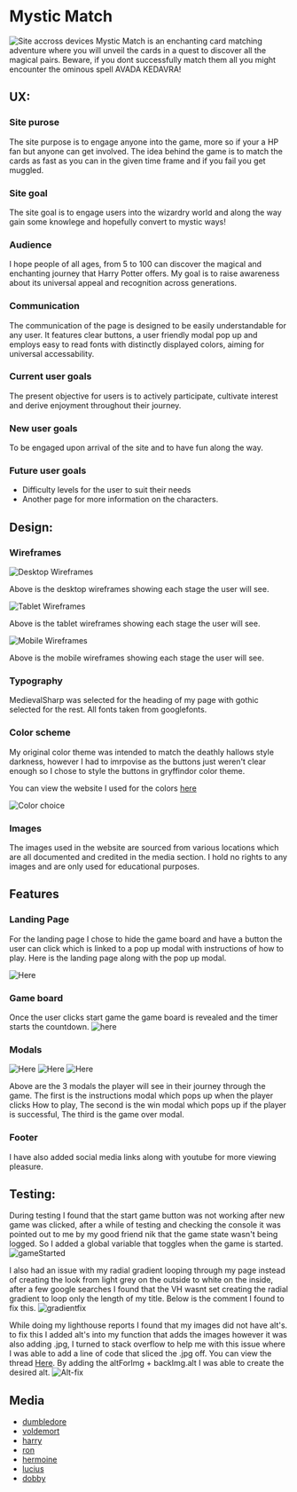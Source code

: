 # Mystic Match

![Site accross devices](assets/documentation/responsive.png)
Mystic Match is an enchanting card matching adventure where you will unveil the cards in a quest to discover all the magical pairs. Beware, if you dont successfully match them all you might encounter the ominous spell AVADA KEDAVRA!

## UX:

### Site purose

The site purpose is to engage anyone into the game, more so if your a HP fan but anyone can get involved. The idea behind the game is to match the cards as fast as you can in the given time frame and if you fail you get muggled.

### Site goal

The site goal is to engage users into the wizardry world and along the way gain some knowlege and hopefully convert to mystic ways!

### Audience

I hope people of all ages, from 5 to 100 can discover the magical and enchanting journey that Harry Potter offers. My goal is to raise awareness about its universal appeal and recognition across generations.

### Communication

The communication of the page is designed to be easily understandable for any user. It features clear buttons, a user friendly modal pop up and employs easy to read fonts with distinctly displayed colors, aiming for universal accessability.

### Current user goals

The present objective for users is to actively participate, cultivate interest and derive enjoyment throughout their journey.

### New user goals

To be engaged upon arrival of the site and to have fun along the way.

### Future user goals

- Difficulty levels for the user to suit their needs
- Another page for more information on the characters.

## Design:

### Wireframes

![Desktop Wireframes](assets/documentation/deskwire.png)

Above is the desktop wireframes showing each stage the user will see.

![Tablet Wireframes](assets/documentation/tabwire.png)

Above is the tablet wireframes showing each stage the user will see.

![Mobile Wireframes](assets/documentation/mobwire.png)

Above is the mobile wireframes showing each stage the user will see.

### Typography

MedievalSharp was selected for the heading of my page with gothic selected for the rest. All fonts taken from googlefonts.

### Color scheme

My original color theme was intended to match the deathly hallows style darkness, however I had to imrpovise as the buttons just weren't clear enough so I chose to style the buttons in gryffindor color theme.

You can view the website I used for the colors [here](https://www.color-hex.com/color-palette/64222)

![Color choice](assets/documentation/colorcodes.PNG)

### Images

The images used in the website are sourced from various locations which are all documented and credited in the media section. I hold no rights to any images and are only used for educational purposes.

## Features

### Landing Page

For the landing page I chose to hide the game board and have a button the user can click which is linked to a pop up modal  with instructions of how to play. Here is the landing page along with the pop up modal.

![Here](assets/documentation/landing-page.PNG)


### Game board

Once the user clicks start game the game board is revealed and the timer starts the countdown. 
![here](assets/documentation/game-board.PNG)

### Modals

![Here](assets/documentation/modal-instructions.PNG)
![Here](assets/documentation/win-modal.PNG) 
![Here](assets/documentation/game-over.PNG)

Above are the 3 modals the player will see in their journey through the game. The first is the instructions modal which pops up when the player clicks How to play, The second is the win modal which pops up if the player is successful, The third is the game over modal.

### Footer

I have also added social media links along with youtube for more viewing pleasure.

## Testing:

During testing I found that the start game button was not working after  new game was clicked, after a while of testing and checking the console it was pointed out to me by my good friend nik that the game state wasn't being logged. So I added a global variable that toggles when the game is started.
![gameStarted](assets/documentation/game-started.PNG)

I also had an issue with my radial gradient looping through my page instead of creating the look from light grey on the outside to white on the inside, after a few google searches I found that the VH wasnt set creating the radial gradient to loop only the length of my title. Below is the comment I found to fix this.
![gradientfix](assets/documentation/gradientfix.PNG)

While doing my lighthouse reports I found that my images did not have alt's. to fix this I added alt's into my function that adds the images however it was also adding .jpg, I turned to stack overflow to help me with this issue where I was able to add a line of code that sliced the .jpg off. You can view the thread [Here](https://stackoverflow.com/questions/952924/how-do-i-chop-slice-trim-off-last-character-in-string-using-javascript).
By adding the altForImg + backImg.alt I was able to create the desired alt.
![Alt-fix](assets/documentation/alt-fix.PNG)

## Media

- [dumbledore](https://movie-heroes-and-villains.fandom.com/wiki/Albus_Dumbledore)
- [voldemort](https://movie-heroes-and-villains.fandom.com/wiki/Lord_Voldemort?file=Voldemort.jpg)
- [harry](https://neoencyclopedia.fandom.com/wiki/Harry_Potter_(character)?file=HarryPotter5poster.jpg)
- [ron](https://neoencyclopedia.fandom.com/wiki/Ron_Weasley?file=Ron_Weasley_poster.jpg)
- [hermoine](https://neoencyclopedia.fandom.com/wiki/Hermione_Granger?file=Hermione_Granger_poster.jpg)
- [lucius](https://villains.fandom.com/wiki/Lucius_Malfoy?file=Lucius+Malfoy.jpg)
- [dobby](https://harrypotter.fandom.com/wiki/Dobby?file=Dobby.jpg)
